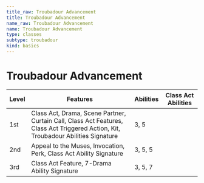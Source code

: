 ```yaml
---
title_raw: Troubadour Advancement
title: Troubadour Advancement
name_raw: Troubadour Advancement
name: Troubadour Advancement
type: classes
subtype: troubadour
kind: basics
---
```


# Troubadour Advancement

| Level | Features                                                                                                                           | Abilities | Class Act Abilities |
| ----- | ---------------------------------------------------------------------------------------------------------------------------------- | --------- | ------------------- |
| 1st   | Class Act, Drama, Scene Partner, Curtain Call, Class Act Features, Class Act Triggered Action, Kit, Troubadour Abilities Signature | 3, 5      |                     |
| 2nd   | Appeal to the Muses, Invocation, Perk, Class Act Ability Signature                                                                 | 3, 5, 5   |                     |
| 3rd   | Class Act Feature, 7-Drama Ability Signature                                                                                       | 3, 5, 7   |                     |
